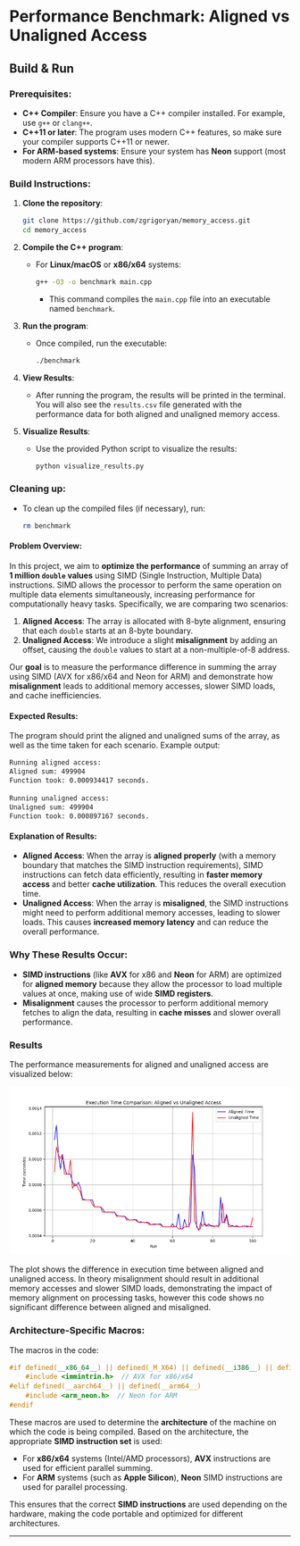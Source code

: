 # Performance Benchmark: Aligned vs Unaligned Access

## Build & Run

### Prerequisites:
- **C++ Compiler**: Ensure you have a C++ compiler installed. For example, use `g++` or `clang++`.
- **C++11 or later**: The program uses modern C++ features, so make sure your compiler supports C++11 or newer.
- **For ARM-based systems**: Ensure your system has **Neon** support (most modern ARM processors have this).

### Build Instructions:
1. **Clone the repository**:
   ```bash
   git clone https://github.com/zgrigoryan/memory_access.git
   cd memory_access
   ```

2. **Compile the C++ program**:
   - For **Linux/macOS** or **x86/x64** systems:
     ```bash
     g++ -O3 -o benchmark main.cpp
     ```
     - This command compiles the `main.cpp` file into an executable named `benchmark`.

3. **Run the program**:
   - Once compiled, run the executable:
     ```bash
     ./benchmark
     ```

4. **View Results**:
   - After running the program, the results will be printed in the terminal. You will also see the `results.csv` file generated with the performance data for both aligned and unaligned memory access.

5. **Visualize Results**:
   - Use the provided Python script to visualize the results:
     ```bash
     python visualize_results.py
     ```

### Cleaning up:
- To clean up the compiled files (if necessary), run:
  ```bash
  rm benchmark
  ```

#### **Problem Overview:**
In this project, we aim to **optimize the performance** of summing an array of **1 million `double` values** using SIMD (Single Instruction, Multiple Data) instructions. SIMD allows the processor to perform the same operation on multiple data elements simultaneously, increasing performance for computationally heavy tasks. Specifically, we are comparing two scenarios:

1. **Aligned Access**: The array is allocated with 8-byte alignment, ensuring that each `double` starts at an 8-byte boundary.
2. **Unaligned Access**: We introduce a slight **misalignment** by adding an offset, causing the `double` values to start at a non-multiple-of-8 address.

Our **goal** is to measure the performance difference in summing the array using SIMD (AVX for x86/x64 and Neon for ARM) and demonstrate how **misalignment** leads to additional memory accesses, slower SIMD loads, and cache inefficiencies.

#### **Expected Results:**
The program should print the aligned and unaligned sums of the array, as well as the time taken for each scenario. Example output:

```
Running aligned access:
Aligned sum: 499904
Function took: 0.000934417 seconds.

Running unaligned access:
Unaligned sum: 499904
Function took: 0.000897167 seconds.
```

#### **Explanation of Results:**
- **Aligned Access**: When the array is **aligned properly** (with a memory boundary that matches the SIMD instruction requirements), SIMD instructions can fetch data efficiently, resulting in **faster memory access** and better **cache utilization**. This reduces the overall execution time.
- **Unaligned Access**: When the array is **misaligned**, the SIMD instructions might need to perform additional memory accesses, leading to slower loads. This causes **increased memory latency** and can reduce the overall performance.

### **Why These Results Occur:**
- **SIMD instructions** (like **AVX** for x86 and **Neon** for ARM) are optimized for **aligned memory** because they allow the processor to load multiple values at once, making use of wide **SIMD registers**.
- **Misalignment** causes the processor to perform additional memory fetches to align the data, resulting in **cache misses** and slower overall performance.

### Results

The performance measurements for aligned and unaligned access are visualized below:

![Execution Time Comparison](execution_time_comparison.png)

The plot shows the difference in execution time between aligned and unaligned access. In theory misalignment should result in additional memory accesses and slower SIMD loads, demonstrating the impact of memory alignment on processing tasks, however this code shows no significant difference between aligned and misaligned.

### **Architecture-Specific Macros:**

The macros in the code:

```cpp
#if defined(__x86_64__) || defined(_M_X64) || defined(__i386__) || defined(_M_IX86)
    #include <immintrin.h>  // AVX for x86/x64
#elif defined(__aarch64__) || defined(__arm64__)
    #include <arm_neon.h>  // Neon for ARM
#endif
```

These macros are used to determine the **architecture** of the machine on which the code is being compiled. Based on the architecture, the appropriate **SIMD instruction set** is used:
- For **x86/x64** systems (Intel/AMD processors), **AVX** instructions are used for efficient parallel summing.
- For **ARM** systems (such as **Apple Silicon**), **Neon** SIMD instructions are used for parallel processing.

This ensures that the correct **SIMD instructions** are used depending on the hardware, making the code portable and optimized for different architectures.

---
